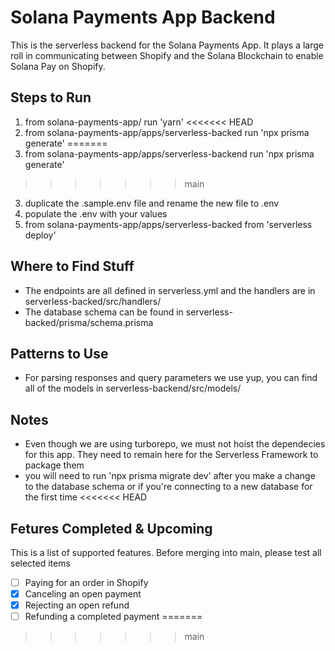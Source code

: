 # Solana Payments App Backend

This is the serverless backend for the Solana Payments App. It plays a large roll in communicating between Shopify and the Solana Blockchain to enable Solana Pay on Shopify.

## Steps to Run

1. from solana-payments-app/ run 'yarn'
<<<<<<< HEAD
2. from solana-payments-app/apps/serverless-backed run 'npx prisma generate'
=======
2. from solana-payments-app/apps/serverless-backend run 'npx prisma generate'
>>>>>>> main
3. duplicate the .sample.env file and rename the new file to .env
4. populate the .env with your values
5. from solana-payments-app/apps/serverless-backed from 'serverless deploy'

## Where to Find Stuff

- The endpoints are all defined in serverless.yml and the handlers are in serverless-backed/src/handlers/
- The database schema can be found in serverless-backed/prisma/schema.prisma

## Patterns to Use

- For parsing responses and query parameters we use yup, you can find all of the models in serverless-backend/src/models/

## Notes

- Even though we are using turborepo, we must not hoist the dependecies for this app. They need to remain here for the Serverless Framework to package them
- you will need to run 'npx prisma migrate dev' after you make a change to the database schema or if you're connecting to a new database for the first time
<<<<<<< HEAD

## Fetures Completed & Upcoming

This is a list of supported features. Before merging into main, please test all selected items

- [ ] Paying for an order in Shopify
- [x] Canceling an open payment
- [x] Rejecting an open refund
- [ ] Refunding a completed payment
=======
>>>>>>> main
